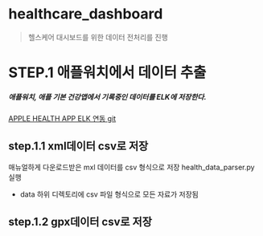 # healthcare_dashboard
> 헬스케어 대시보드를 위한 데이터 전처리를 진행

# STEP.1 애플워치에서 데이터 추출
##### 애플워치, 애플 기본 건강앱에서 기록중인 데이터를 ELK에 저장한다.

[APPLE HEALTH APP ELK 연동 git](https://github.com/markwk/qs_ledger/tree/master/apple_health)

## step.1.1 xml데이터 csv로 저장
매뉴얼하게 다운로드받은 mxl 데이터를 csv 형식으로 저장
health_data_parser.py 실행
- data 하위 디렉토리에 csv 파일 형식으로 모든 자료가 저장됨

## step.1.2 gpx데이터 csv로 저장